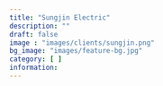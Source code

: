 ```yaml
---
title: "Sungjin Electric"
description: ""
draft: false
image : "images/clients/sungjin.png"
bg_image: "images/feature-bg.jpg"
category: [ ] 
information:
---
```


